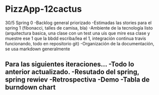 # PizzApp-12cactus
30/5 Spring 0
  -Backlog general priorizado
  -Estimadas las stories para el spring 1 (fibonacci, talles de camisa, bla)
  -Ambiente de la tecnología listo (arquitectura basica, una clase con un test una uis que mire esa clase y muestre ese 1
    que la bbdd escriba/lea el 1, integración continua travis funcionando, todo en repositorio git)
  -Organización de la documentación, se usa markdown generalmente
  
Para las siguientes iteraciones...
  -Todo lo anterior actualizado.
  -Resutado del spring, spring rewiev
  -Retrospectiva
  -Demo
  -Tabla de burndown chart
  -
